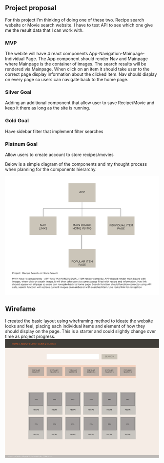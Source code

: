 ## Project proposal

For this project I'm thinking of doing one of these two. Recipe search website or Movie search website. I have to test API to see which one give me the result data that I can work with.

### MVP

The webite will have 4 react components App-Navigation-Mainpage-Individual Page. The App component should render Nav and Mainpage where Mainpage is the container of images. The search results will be rendered via Mainpage. When click on an item it should take user to the correct page display information about the clicked item. Nav should display on every page so users can navigate back to the home page.

### Silver Goal

Adding an additional component that allow user to save Recipe/Movie and keep it there as long as the site is running.

### Gold Goal

Have sidebar filter that implement filter searches

### Platnum Goal

Allow users to create account to store recipes/movies

Below is a simple diagram of the components and my thought process when planning for the components hierarchy.

<img src='./images/wireframe1.jpg'>

## Wirefame

I created the basic layout using wireframing method to ideate the website looks and feel, placing each individual items and element of how they should display on the page. This is a starter and could slightly change over time as project progress. <img src='./images/wireframe2.jpg'>
